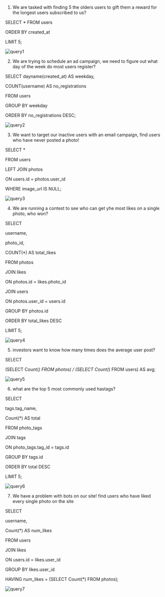 1. We are tasked with finding 5 the olders users to gift them a reward for the longest users subscribed to us?


SELECT * FROM users

ORDER BY created_at 

LIMIT 5;


![query1](https://github.com/moholomokhobo/mysql/assets/113181986/25728203-d30c-4d5f-9657-89e4f41bc2f1)


2. We are trying to schedule an ad campaign, we need to figure out what day of the week do most users register?


SELECT 
dayname(created_at) AS weekday,

COUNT(username) AS no_registrations

FROM users

GROUP BY weekday

ORDER BY no_registrations DESC;


![query2](https://github.com/moholomokhobo/mysql/assets/113181986/f18a2b61-43f7-47f0-8d29-2b21fbe2bbe5)



3. We want to target our inactive users with an email campaign, find users who have never posted a photo!


SELECT *

FROM users

LEFT JOIN photos

ON users.id = photos.user_id

WHERE image_url IS NULL;


![query3](https://github.com/moholomokhobo/mysql/assets/113181986/86985211-3f70-4c31-87a8-8f23f9ff412c)


4. We are running a contest to see who can get yhe most likes on a single photo, who won?


SELECT 

username, 

photo_id, 

COUNT(*) AS total_likes

FROM photos

JOIN likes

ON photos.id = likes.photo_id

JOIN users

ON photos.user_id = users.id

GROUP BY photos.id

ORDER BY total_likes DESC

LIMIT 5;


![query4](https://github.com/moholomokhobo/mysql/assets/113181986/cb3e6d7d-13a0-4492-9687-7a28d5d381a9)


5. investors want to know how many times does the average user post?


SELECT 


(SELECT Count(*)  FROM   photos) / (SELECT Count(*) FROM   users)  AS avg; 
 

![query5](https://github.com/moholomokhobo/mysql/assets/113181986/bf300e24-c1da-480d-967f-f0a83819d2a4)


6. what are the top 5 most commonly used hastags?                         
 
 
SELECT 

tags.tag_name, 
       
Count(*) AS total 

FROM  photo_tags 
      
JOIN tags 

ON photo_tags.tag_id = tags.id 

GROUP  BY tags.id 

ORDER  BY total DESC 

LIMIT  5;                          


![query6](https://github.com/moholomokhobo/mysql/assets/113181986/ecbf5033-521d-4b19-9c66-3a90099e25f7)


7. We have a problem with bots on our site! find users who have liked every single photo on the site
	
    
SELECT 

username, 

Count(*) AS num_likes 

FROM   users 
       
JOIN likes 

ON users.id = likes.user_id 

GROUP  BY likes.user_id 

HAVING num_likes = (SELECT Count(*) FROM  photos); 
                    
                    
![query7](https://github.com/moholomokhobo/mysql/assets/113181986/39019ad3-1b56-4226-9214-4ad4d5490c92)

